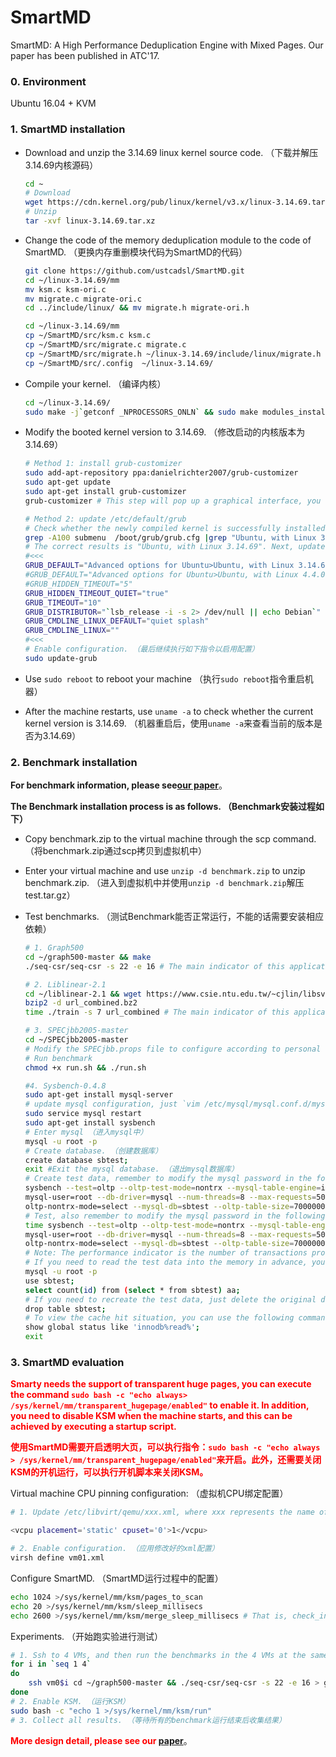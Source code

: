 # SmartMD
SmartMD: A High Performance Deduplication  Engine with Mixed Pages. Our paper has been published in ATC'17.

### 0. Environment
Ubuntu 16.04 + KVM

### 1. SmartMD installation

* Download and unzip the 3.14.69 linux kernel source code. （下载并解压3.14.69内核源码）

  ```bash
  cd ~
  # Download
  wget https://cdn.kernel.org/pub/linux/kernel/v3.x/linux-3.14.69.tar.xz
  # Unzip
  tar -xvf linux-3.14.69.tar.xz
  ```

* Change the code of the memory deduplication module to the code of SmartMD. （更换内存重删模块代码为SmartMD的代码）

  ```bash
  git clone https://github.com/ustcadsl/SmartMD.git
  cd ~/linux-3.14.69/mm
  mv ksm.c ksm-ori.c 
  mv migrate.c migrate-ori.c
  cd ../include/linux/ && mv migrate.h migrate-ori.h
  
  cd ~/linux-3.14.69/mm
  cp ~/SmartMD/src/ksm.c ksm.c
  cp ~/SmartMD/src/migrate.c migrate.c
  cp ~/SmartMD/src/migrate.h ~/linux-3.14.69/include/linux/migrate.h
  cp ~/SmartMD/src/.config  ~/linux-3.14.69/
  ```

* Compile your kernel. （编译内核）

  ```bash
  cd ~/linux-3.14.69/ 
  sudo make -j`getconf _NPROCESSORS_ONLN` && sudo make modules_install -j`getconf _NPROCESSORS_ONLN` && sudo make install
  ```

* Modify the booted kernel version to 3.14.69. （修改启动的内核版本为3.14.69）

  ```bash
  # Method 1: install grub-customizer
  sudo add-apt-repository ppa:danielrichter2007/grub-customizer
  sudo apt-get update
  sudo apt-get install grub-customizer
  grub-customizer # This step will pop up a graphical interface, you can choose the kernel version to start first. （这一步会弹出图形界面，可以选择优先启动的内核版本）
  
  # Method 2: update /etc/default/grub
  # Check whether the newly compiled kernel is successfully installed
  grep -A100 submenu  /boot/grub/grub.cfg |grep "Ubuntu, with Linux 3.14.69"
  # The correct results is "Ubuntu, with Linux 3.14.69". Next, update /etc/default/grub with following contents. 如果结果中出现Ubuntu, with Linux 3.14.69则说明内核安装成功，接下来设置启动内核为3.14.69，只需要将内容修改为下面#<<<之间的内容即可。
  #<<<
  GRUB_DEFAULT="Advanced options for Ubuntu>Ubuntu, with Linux 3.14.69"
  #GRUB_DEFAULT="Advanced options for Ubuntu>Ubuntu, with Linux 4.4.0"
  #GRUB_HIDDEN_TIMEOUT="5"
  GRUB_HIDDEN_TIMEOUT_QUIET="true"
  GRUB_TIMEOUT="10"
  GRUB_DISTRIBUTOR="`lsb_release -i -s 2> /dev/null || echo Debian`"
  GRUB_CMDLINE_LINUX_DEFAULT="quiet splash"
  GRUB_CMDLINE_LINUX=""
  #<<<
  # Enable configuration. （最后继续执行如下指令以启用配置）
  sudo update-grub
  ```

* Use `sudo reboot` to reboot your machine （执行`sudo reboot`指令重启机器）

* After the machine restarts, use `uname -a` to check whether the current kernel version is 3.14.69. （机器重启后，使用`uname -a`来查看当前的版本是否为3.14.69）

### 2. Benchmark installation

**For benchmark information, please see[our paper](https://www.usenix.org/conference/atc17/technical-sessions/presentation/guo-fan)**。

**The Benchmark installation process is as follows. （Benchmark安装过程如下）**

* Copy benchmark.zip to the virtual machine through the scp command. （将benchmark.zip通过scp拷贝到虚拟机中）

* Enter your virtual machine and use `unzip -d benchmark.zip` to unzip benchmark.zip. （进入到虚拟机中并使用`unzip -d benchmark.zip`解压test.tar.gz）

* Test benchmarks. （测试Benchmark能否正常运行，不能的话需要安装相应依赖）

  ```bash
  # 1. Graph500
  cd ~/graph500-master && make
  ./seq-csr/seq-csr -s 22 -e 16 # The main indicator of this application is harmonic_mean_TEPS, the bigger the better. （此应用的主要关注的指标为harmonic_mean_TEPS，越大越好）
  
  # 2. Liblinear-2.1
  cd ~/liblinear-2.1 && wget https://www.csie.ntu.edu.tw/~cjlin/libsvmtools/datasets/binary/url_combined.bz2
  bzip2 -d url_combined.bz2
  time ./train -s 7 url_combined # The main indicator of this application is the execution time, the shorter the better. （此应用的主要关注指标为运行时长，越短越好）
  
  # 3. SPECjbb2005-master
  cd ~/SPECjbb2005-master 
  # Modify the SPECjbb.props file to configure according to personal needs, or you can directly use what we have configured. （首先根据个人需求修改SPECjbb.props文件进行配置，也可以直接用我们已经配置好的）
  # Run benchmark
  chmod +x run.sh && ./run.sh
  
  #4. Sysbench-0.4.8
  sudo apt-get install mysql-server
  # update mysql configuration, just `vim /etc/mysql/mysql.conf.d/mysqld.cnf` or `vim /etc/mysql/my.cnf` （更新mysql的配置文件/etc/mysql/mysql.conf.d/mysqld.cnf或/etc/mysql/my.cnf）
  sudo service mysql restart
  sudo apt-get install sysbench
  # Enter mysql （进入mysql中）
  mysql -u root -p
  # Create database. （创建数据库）
  create database sbtest;
  exit #Exit the mysql database. （退出mysql数据库）
  # Create test data, remember to modify the mysql password in the following command. （创建测试数据，记得修改下面指令中mysql的密码）
  sysbench --test=oltp --oltp-test-mode=nontrx --mysql-table-engine=innodb --
  mysql-user=root --db-driver=mysql --num-threads=8 --max-requests=5000000 --
  oltp-nontrx-mode=select --mysql-db=sbtest --oltp-table-size=7000000 --oltptable-name=sbtest --mysql-host=127.0.0.1 --mysqlsocket=/var/run/mysqld/mysqld.sock --mysql-password=123 prepare
  # Test, also remember to modify the mysql password in the following command. （进行测试，同样记得修改下面指令中mysql的密码）
  time sysbench --test=oltp --oltp-test-mode=nontrx --mysql-table-engine=innodb --
  mysql-user=root --db-driver=mysql --num-threads=8 --max-requests=5000000 --
  oltp-nontrx-mode=select --mysql-db=sbtest --oltp-table-size=7000000 --oltptable-name=sbtest --mysql-host=127.0.0.1 --mysqlsocket=/var/run/mysqld/mysqld.sock --mysql-password=123 run
  # Note: The performance indicator is the number of transactions processed per second. （注：性能指标为每秒处理的事务数）
  # If you need to read the test data into the memory in advance, you can use the following command.  （如果需要提前将测试数据读入内存，可以使用如下指令）
  mysql -u root -p 
  use sbtest; 
  select count(id) from (select * from sbtest) aa;
  # If you need to recreate the test data, just delete the original data first. （如果需要重新创建测试数据，需要先删除原先的数据）
  drop table sbtest;
  # To view the cache hit situation, you can use the following commands. （查看cache hit情况可以使用如下指令）
  show global status like 'innodb%read%';
  exit 
  ```

### 3. SmartMD evaluation
**<font color='red'>Smarty needs the support of transparent huge pages, you can execute the command `sudo bash -c "echo always> /sys/kernel/mm/transparent_hugepage/enabled"` to enable it. In addition, you need to disable KSM when the machine starts, and this can be achieved by executing a startup script.</font>**

**<font color='red'>使用SmartMD需要开启透明大页，可以执行指令：`sudo bash -c "echo always > /sys/kernel/mm/transparent_hugepage/enabled"`来开启。此外，还需要关闭KSM的开机运行，可以执行开机脚本来关闭KSM。</font>**

Virtual machine CPU pinning configuration: （虚拟机CPU绑定配置）

```bash
# 1. Update /etc/libvirt/qemu/xxx.xml, where xxx represents the name of the virtual machine. For example, if you want to bind the vcpu of vm01 to physical core 0, just modify the 13th content of vm01.xml as follows, and the other content does not need to be changed. （可以通过修改/etc/libvirt/qemu/xxx.xml文件完成，其中xxx表示虚拟机的名称。比如将vm01的vcpu绑定到物理core 0上，可以第13内容如下，而其他内容无需改动）

<vcpu placement='static' cpuset='0'>1</vcpu> 

# 2. Enable configuration. （应用修改好的xml配置）
virsh define vm01.xml
```

Configure SmartMD. （SmartMD运行过程中的配置）

```bash
echo 1024 >/sys/kernel/mm/ksm/pages_to_scan
echo 20 >/sys/kernel/mm/ksm/sleep_millisecs
echo 2600 >/sys/kernel/mm/ksm/merge_sleep_millisecs # That is, check_interval in the paper. （即论文中的check_interval）
```

Experiments. （开始跑实验进行测试）

```bash
# 1. Ssh to 4 VMs, and then run the benchmarks in the 4 VMs at the same time. Here is graph500 as an example. You can use a script similar to the following.  （使用ssh连接4个VM，然后同时运行4个VM中的benchmark，注意每一次测试中各个VM中只运行1个benchmark且各个VM运行相同的benchmark，此处以graph500为例，可以使用类似下面的脚本）
for i in `seq 1 4`
do
	ssh vm0$i cd ~/graph500-master && ./seq-csr/seq-csr -s 22 -e 16 > graph.out
done
# 2. Enable KSM. （运行KSM）
sudo bash -c "echo 1 >/sys/kernel/mm/ksm/run"
# 3. Collect all results. （等待所有的benchmark运行结束后收集结果）
```

**<font color='red'>More design detail, please see our [paper](https://www.usenix.org/conference/atc17/technical-sessions/presentation/guo-fan)</font>**。

